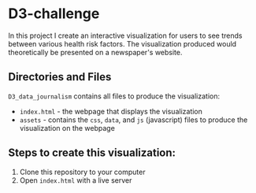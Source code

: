 # D3-challenge
In this project I create an interactive visualization for users to see trends between various health risk factors. The visualization produced would theoretically be presented on a newspaper's website.

## Directories and Files
`D3_data_journalism` contains all files to produce the visualization:
* `index.html` - the webpage that displays the visualization
* `assets` - contains the `css`, `data`, and `js` (javascript) files to produce the visualization on the webpage

## Steps to create this visualization:
1. Clone this repository to your computer
2. Open `index.html` with a live server
